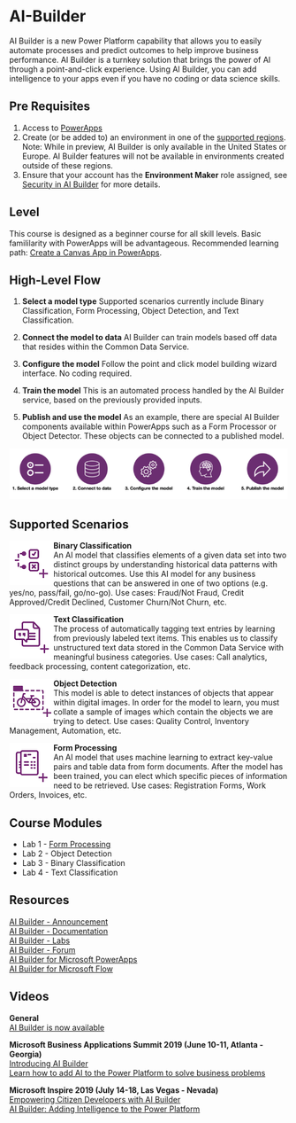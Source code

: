 # AI-Builder
AI Builder is a new Power Platform capability that allows you to easily automate processes and predict outcomes to help improve business performance. AI Builder is a turnkey solution that brings the power of AI through a point-and-click experience. Using AI Builder, you can add intelligence to your apps even if you have no coding or data science skills.

## Pre Requisites
1. Access to [PowerApps](https://powerapps.microsoft.com/en-us/)
2. Create (or be added to) an environment in one of the [supported regions](https://docs.microsoft.com/en-us/ai-builder/administer#supported-regions). Note: While in preview, AI Builder is only available in the United States or Europe. AI Builder features will not be available in environments created outside of these regions.
3. Ensure that your account has the **Environment Maker** role assigned, see [Security in AI Builder](https://docs.microsoft.com/en-us/ai-builder/security) for more details.

## Level
This course is designed as a beginner course for all skill levels. Basic famililarity with PowerApps will be advantageous. Recommended learning path: [Create a Canvas App in PowerApps](https://docs.microsoft.com/en-us/learn/paths/create-powerapps/).

## High-Level Flow
1. **Select a model type**
Supported scenarios currently include Binary Classification, Form Processing, Object Detection, and Text Classification.

2. **Connect the model to data**
AI Builder can train models based off data that resides within the Common Data Service.

3. **Configure the model**
Follow the point and click model building wizard interface. No coding required.

4. **Train the model**
This is an automated process handled by the AI Builder service, based on the previously provided inputs.

5. **Publish and use the model**
As an example, there are special AI Builder components available within PowerApps such as a Form Processor or Object Detector. These objects can be connected to a published model.
<p align="center">
  <img src="./images/ai_builder_flow.png" alt="AI Builder Process Flow">
</p>

## Supported Scenarios
<img align="left" src="./images/binary_classification.png" width="80px">  

**Binary Classification**  
An AI model that classifies elements of a given data set into two distinct groups by understanding historical data patterns with historical outcomes. Use this AI model for any business questions that can be answered in one of two options (e.g. yes/no, pass/fail, go/no-go). Use cases: Fraud/Not Fraud, Credit Approved/Credit Declined, Customer Churn/Not Churn, etc.

<img align="left" src="./images/text_classification.png" width="80px"> 

**Text Classification**  
The process of automatically tagging text entries by learning from previously labeled text items. This enables us to classify unstructured text data stored in the Common Data Service with meaningful business categories. Use cases: Call analytics, feedback processing, content categorization, etc.

<img align="left" src="./images/object_detection.png" width="80px">  

**Object Detection**  
This model is able to detect instances of objects that appear within digital images.  In order for the model to learn, you must collate a sample of images which contain the objects we are trying to detect. Use cases: Quality Control, Inventory Management, Automation, etc.

<img align="left" src="./images/form_processing.png" width="80px">  

**Form Processing**  
An AI model that uses machine learning to extract key-value pairs and table data from form documents. After the model has been trained, you can elect which specific pieces of information need to be retrieved. Use cases: Registration Forms, Work Orders, Invoices, etc.

## Course Modules
* Lab 1 - [Form Processing](labs/lab-form-processing.md)
* Lab 2 - Object Detection
* Lab 3 - Binary Classification
* Lab 4 - Text Classification

## Resources
[AI Builder - Announcement](https://powerapps.microsoft.com/en-us/blog/introducing-ai-builder-for-powerplatform/)  
[AI Builder - Documentation](https://docs.microsoft.com/en-us/ai-builder/overview)  
[AI Builder - Labs](https://aka.ms/ai-builder-labs)  
[AI Builder - Forum](https://powerusers.microsoft.com/t5/forums/filteredbylabelpage/board-id/PowerAppsForum1/label-name/ai%20builder)  
[AI Builder for Microsoft PowerApps](https://aka.ms/PowerApps_AIBuilder)  
[AI Builder for Microsoft Flow](https://aka.ms/Flow_AIBuilder)  

## Videos
**General**  
[AI Builder is now available](https://www.youtube.com/watch?v=WSWmn7WM3i4)  

**Microsoft Business Applications Summit 2019 (June 10-11, Atlanta - Georgia)**  
[Introducing AI Builder](https://www.youtube.com/watch?v=JOt_mXqVxFI)  
[Learn how to add AI to the Power Platform to solve business problems](https://www.youtube.com/watch?v=E1be_J1qxro) 

**Microsoft Inspire 2019 (July 14-18, Las Vegas - Nevada)**  
[Empowering Citizen Developers with AI Builder](https://www.youtube.com/watch?v=IA8aRy_WM4s)  
[AI Builder: Adding Intelligence to the Power Platform](https://myinspire.microsoft.com/sessions/546b0ac7-a254-45a6-b322-6720d23f9a56)
